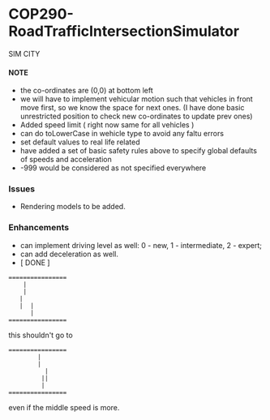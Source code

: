 # COP290-RoadTrafficIntersectionSimulator
SIM CITY

#### NOTE
- the co-ordinates are (0,0) at bottom left
- we will have to implement vehicular motion such that vehicles in front move first, so we know the space for next ones. (I have done basic unrestricted position to check new co-ordinates to update prev ones)
- Added speed limit ( right now same for all vehicles )
- can do toLowerCase in wehicle type to avoid any faltu errors
- set default values to real life related
- have added a set of basic safety rules above to specify global defaults of speeds and acceleration
- -999 would be considered as not specified everywhere

### Issues
- Rendering models to be added.
### Enhancements
- can implement driving level as well: 0 - new, 1 - intermediate, 2 - expert;
- can add deceleration as well.
- [ DONE ]
```
================
    |
    |
   |  
   |  |
      |
================
```
this shouldn't go to
```
================
        |
        |
          |
         ||
         |
================
```
even if the middle speed is more.
